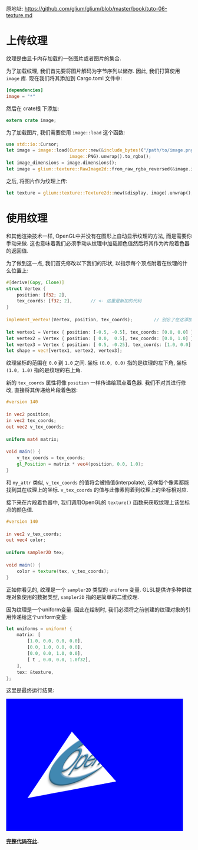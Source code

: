 

原地址: <https://github.com/glium/glium/blob/master/book/tuto-06-texture.md>

# 上传纹理

纹理是由显卡内存加载的一张图片或者图片的集合.  

为了加载纹理, 我们首先要将图片解码为字节序列以储存. 因此, 我们打算使用 `image` 库. 现在我们将其添加到 Cargo.toml 文件中:  

```toml
[dependencies]
image = "*"
```

然后在 crate根 下添加:  

```rust
extern crate image;
```

为了加载图片, 我们需要使用 `image::load` 这个函数:  

```rust
use std::io::Cursor;
let image = image::load(Cursor::new(&include_bytes!("/path/to/image.png")[..]),
                        image::PNG).unwrap().to_rgba();
let image_dimensions = image.dimensions();
let image = glium::texture::RawImage2d::from_raw_rgba_reversed(&image.into_raw(), image_dimensions);
```

之后, 将图片作为纹理上传:  

```rust
let texture = glium::texture::Texture2d::new(&display, image).unwrap();
```

# 使用纹理

和其他渲染技术一样, OpenGL中并没有在图形上自动显示纹理的方法, 而是需要你手动来做. 这也意味着我们必须手动从纹理中加载颜色值然后将其作为片段着色器的返回值.  

为了做到这一点, 我们首先修改以下我们的形状, 以指示每个顶点附着在纹理的什么位置上:  

```rust
#[derive(Copy, Clone)]
struct Vertex {
    position: [f32; 2],
    tex_coords: [f32; 2],       // <- 这里是新加的代码
}

implement_vertex!(Vertex, position, tex_coords);        // 别忘了在这添加 `tex_coords`

let vertex1 = Vertex { position: [-0.5, -0.5], tex_coords: [0.0, 0.0] };
let vertex2 = Vertex { position: [ 0.0,  0.5], tex_coords: [0.0, 1.0] };
let vertex3 = Vertex { position: [ 0.5, -0.25], tex_coords: [1.0, 0.0] };
let shape = vec![vertex1, vertex2, vertex3];
```

纹理坐标的范围在 `0.0` 到 `1.0` 之间. 坐标 `(0.0, 0.0)` 指的是纹理的左下角, 坐标 `(1.0, 1.0)` 指的是纹理的右上角.  

新的 `tex_coords` 属性将像 `position` 一样传递给顶点着色器. 我们不对其进行修改, 直接将其传递给片段着色器:  

```glsl
#version 140

in vec2 position;
in vec2 tex_coords;
out vec2 v_tex_coords;

uniform mat4 matrix;

void main() {
    v_tex_coords = tex_coords;
    gl_Position = matrix * vec4(position, 0.0, 1.0);
}
```

和 `my_attr` 类似, `v_tex_coords` 的值将会被插值(interpolate), 这样每个像素都能找到其在纹理上的坐标. `v_tex_coords` 的值与此像素附着到纹理上的坐标相对应.  

接下来在片段着色器中, 我们调用OpenGL的 `texture()` 函数来获取纹理上该坐标点的颜色值.  

```glsl
#version 140

in vec2 v_tex_coords;
out vec4 color;

uniform sampler2D tex;

void main() {
    color = texture(tex, v_tex_coords);
}
```

正如你看见的, 纹理是一个 `sampler2D` 类型的 `uniform` 变量. GLSL提供许多种供纹理对象使用的数据类型, `sampler2D` 指的是简单的二维纹理.  

因为纹理是一个uniform变量. 因此在绘制时, 我们必须将之前创建的纹理对象的引用传递给这个uniform变量:  

```rust
let uniforms = uniform! {
    matrix: [
        [1.0, 0.0, 0.0, 0.0],
        [0.0, 1.0, 0.0, 0.0],
        [0.0, 0.0, 1.0, 0.0],
        [ t , 0.0, 0.0, 1.0f32],
    ],
    tex: &texture,
};
```

这里是最终运行结果:  

![结果](tuto-06-texture.png)

**[完整代码在此](https://github.com/glium/glium/blob/master/examples/tutorial-06.rs).**
